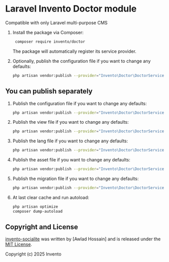 # Laravel Invento Doctor module

Compatible  with only Laravel multi-purpose CMS



1. Install the package via Composer:

    ```sh
     composer require invento/doctor
    ```

   The package will automatically register its service provider.

2. Optionally, publish the configuration file if you want to change any defaults:

    ```sh
    php artisan vendor:publish --provider="Invento\Doctor\DoctorServiceProvider"
    ```


## You can publish separately

1. Publish the configuration file if you want to change any defaults:

    ```sh
    php artisan vendor:publish --provider="Invento\Doctor\DoctorServiceProvider" --tag="doctor-config"
    ```

2. Publish the view file if you want to change any defaults:

    ```sh
    php artisan vendor:publish --provider="Invento\Doctor\DoctorServiceProvider" --tag="doctor-views"
    ```


3. Publish the lang file if you want to change any defaults:

    ```sh
    php artisan vendor:publish --provider="Invento\Doctor\DoctorServiceProvider" --tag="doctor-lang"
    ```

4. Publish the asset file if you want to change any defaults:

    ```sh
    php artisan vendor:publish --provider="Invento\Doctor\DoctorServiceProvider" --tag="doctor-assets"
    ```
   
5. Publish the migration file if you want to change any defaults:

    ```sh
    php artisan vendor:publish --provider="Invento\Doctor\DoctorServiceProvider" --tag="doctor-migration"
    ```


6. At last clear cache and run autoload:

    ```sh
   php artisan optimize
   composer dump-autoload
    ```


## Copyright and License

[invento-socialite](https://bitbucket.org/zia_invento/invento-socialite/src/master/)
was written by [Awlad Hossain] and is released under the
[MIT License](LICENSE.md).

Copyright (c) 2025 Invento
